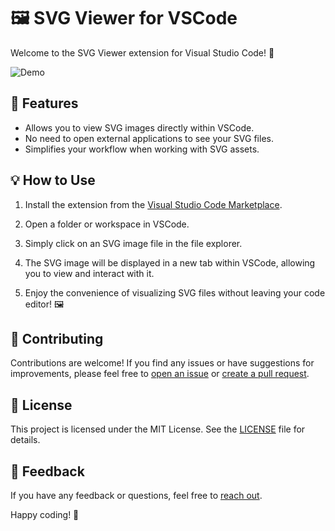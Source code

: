 # 🖼️ SVG Viewer for VSCode

Welcome to the SVG Viewer extension for Visual Studio Code! 🎉

![Demo](https://github.com/Dheovani/SVG-Viewer/assets/79609196/654ae0bc-c8b9-4ed2-bdf4-836a0e09e4e6)

## 🚀 Features

- Allows you to view SVG images directly within VSCode.
- No need to open external applications to see your SVG files.
- Simplifies your workflow when working with SVG assets.

## 💡 How to Use

1. Install the extension from the [Visual Studio Code Marketplace](https://marketplace.visualstudio.com/items?itemName=Dheovani.svg-viewer).

2. Open a folder or workspace in VSCode.

3. Simply click on an SVG image file in the file explorer.

4. The SVG image will be displayed in a new tab within VSCode, allowing you to view and interact with it.

5. Enjoy the convenience of visualizing SVG files without leaving your code editor! 🖼️

## 🤝 Contributing

Contributions are welcome! If you find any issues or have suggestions for improvements, please feel free to [open an issue](https://github.com/Dheovani/SVG-Visualizer/issues) or [create a pull request](https://github.com/Dheovani/SVG-Visualizer/pulls).

## 📝 License

This project is licensed under the MIT License. See the [LICENSE](LICENSE) file for details.

## 📢 Feedback

If you have any feedback or questions, feel free to [reach out](mailto:dheovani_xavier@outlook.com).

Happy coding! 🚀
